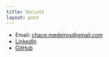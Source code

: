 ```yaml
---
title: Socials
layout: post
---
```



* Email: chace.medeiros@gmail.com
* [LinkedIn](https://www.linkedin.com/in/chace-medeiros/) 
* [GitHub](https://github.com/chacebot) 